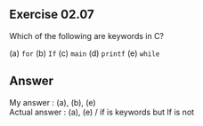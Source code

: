 ## Exercise 02.07
Which of the following are keywords in C?

(a) ```for```
(b) ```If```
(c) ```main```
(d) ```printf```
(e) ```while```

## Answer
My answer : (a), (b), (e)   
Actual answer : (a), (e) / if is keywords but If is not
